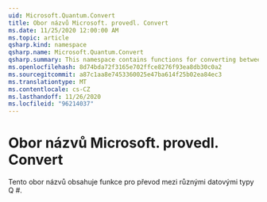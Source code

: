 ```yaml
---
uid: Microsoft.Quantum.Convert
title: Obor názvů Microsoft. provedl. Convert
ms.date: 11/25/2020 12:00:00 AM
ms.topic: article
qsharp.kind: namespace
qsharp.name: Microsoft.Quantum.Convert
qsharp.summary: This namespace contains functions for converting between various Q# data types.
ms.openlocfilehash: 8d74bda72f3165e702ffce8276f93ea8db30c0a2
ms.sourcegitcommit: a87c1aa8e7453360025e47ba614f25b02ea84ec3
ms.translationtype: MT
ms.contentlocale: cs-CZ
ms.lasthandoff: 11/26/2020
ms.locfileid: "96214037"
---
```

# <a name="microsoftquantumconvert-namespace"></a>Obor názvů Microsoft. provedl. Convert

Tento obor názvů obsahuje funkce pro převod mezi různými datovými typy Q #.

